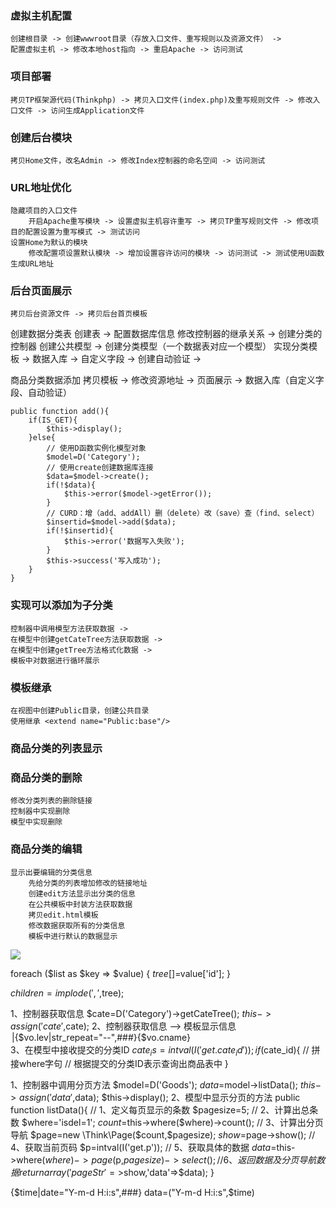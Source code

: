 ### 虚拟主机配置
    创建根目录 -> 创建wwwroot目录（存放入口文件、重写规则以及资源文件） -> 
    配置虚拟主机 -> 修改本地host指向 -> 重启Apache -> 访问测试
### 项目部署
    拷贝TP框架源代码(Thinkphp) -> 拷贝入口文件(index.php)及重写规则文件 -> 修改入口文件 -> 访问生成Application文件
### 创建后台模块
    拷贝Home文件，改名Admin -> 修改Index控制器的命名空间 -> 访问测试

### URL地址优化
    隐藏项目的入口文件 
        开启Apache重写模块 -> 设置虚拟主机容许重写 -> 拷贝TP重写规则文件 -> 修改项目的配置设置为重写模式 -> 测试访问
    设置Home为默认的模块
        修改配置项设置默认模块 -> 增加设置容许访问的模块 -> 访问测试 -> 测试使用U函数生成URL地址
### 后台页面展示
    拷贝后台资源文件 -> 拷贝后台首页模板
创建数据分类表
    创建表 -> 配置数据库信息
修改控制器的继承关系 -> 创建分类的控制器
创建公共模型 -> 创建分类模型（一个数据表对应一个模型）
实现分类模板 -> 
数据入库 -> 自定义字段 -> 创建自动验证 -> 

商品分类数据添加
    拷贝模板 -> 修改资源地址 -> 页面展示 -> 数据入库（自定义字段、自动验证）

    public function add(){
        if(IS_GET){
            $this->display();
        }else{
            // 使用D函数实例化模型对象
            $model=D('Category');
            // 使用create创建数据库连接
            $data=$model->create();
            if(!$data){
                $this->error($model->getError());
            }
            // CURD：增（add、addAll）删（delete）改（save）查（find、select）
            $insertid=$model->add($data);
            if(!$insertid){
                $this->error('数据写入失败');
            }
            $this->success('写入成功');
        }
    }

### 实现可以添加为子分类
    控制器中调用模型方法获取数据 -> 
    在模型中创建getCateTree方法获取数据 -> 
    在模型中创建getTree方法格式化数据 -> 
    模板中对数据进行循环展示
### 模板继承
    在视图中创建Public目录，创建公共目录
    使用继承 <extend name="Public:base"/>
### 商品分类的列表显示

    
### 商品分类的删除
    修改分类列表的删除链接
    控制器中实现删除
    模型中实现删除

### 商品分类的编辑
    显示出要编辑的分类信息
        先给分类的列表增加修改的链接地址
        创建edit方法显示出分类的信息
        在公共模板中封装方法获取数据
        拷贝edit.html模板
        修改数据获取所有的分类信息
        模板中进行默认的数据显示


<td align="center">
    <img src="__PUBLIC_ADMIN__/Images/<eq name='vo.is_sale' value='1'>yes.gif<else />no.gif</eq> "/>
</td>

foreach ($list as $key => $value) {
    $tree[]=$value['id'];
}

$children=implode(',',$tree);




1、控制器获取信息
    $cate=D('Category')->getCateTree();
    $this->assign('cate',$cate);
2、控制器获取信息 --> 模板显示信息
    <volist name="cate" id="vo">
        <option value="{$vo.id}">|{$vo.lev|str_repeat="--",###}{$vo.cname}</option>
    </volist>
3、在模型中接收提交的分类ID
    $cate_is=intval(I('get.cate_id'));
    if($cate_id){
        // 拼接where字句
        // 根据提交的分类ID表示查询出商品表中
    }





1、控制器中调用分页方法
    $model=D('Goods');
    $data=$model->listData();
    $this->assign('data',$data);
    $this->display();
2、模型中显示分页的方法
    public function listData(){
        // 1、定义每页显示的条数
        $pagesize=5;
        // 2、计算出总条数
        $where='isdel=1';
        $count=$this->where($where)->count();
        // 3、计算出分页导航
        $page=new \Think\Page($count,$pagesize);
        $show=$page->show();
        // 4、获取当前页码
        $p=intval(I('get.p'));
        // 5、获取具体的数据
        $data=$this->where($where)->page($p,$pagesize)->select();
        // 6、返回数据及分页导航数据
        return array('pageStr'=>$show,'data'=>$data);
    }


{$time|date="Y-m-d H:i:s",###}
data=("Y-m-d H:i:s",$time)

